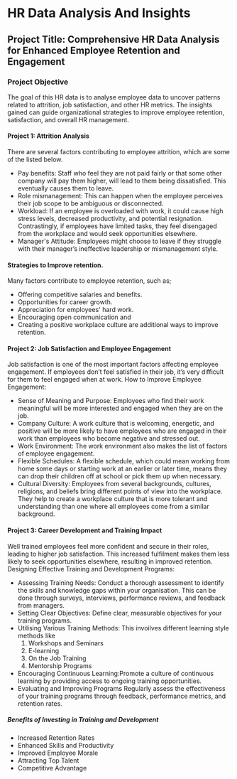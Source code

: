 # HR Data Analysis And Insights

## Project Title: Comprehensive HR Data Analysis for Enhanced Employee Retention and Engagement

### Project Objective
The goal of this HR data is to analyse employee data to uncover patterns related to attrition, job satisfaction, and other HR metrics. The insights gained can guide organizational strategies to improve employee retention, satisfaction, and overall HR management.

#### Project 1: Attrition Analysis
There are several factors contributing to employee attrition, which are some of the listed below.
- Pay benefits: Staff who feel they are not paid fairly or that some other company will pay them higher, will lead to them being dissatisfied. This eventually causes them to leave.
- Role mismanagement: This can happen when the employee perceives their job scope to be ambiguous or disconnected.
- Workload: If an employee is overloaded with work, it could cause high stress levels, decreased productivity, and potential resignation. Contrastingly, if employees have limited tasks, they feel disengaged from the workplace and would seek opportunities elsewhere.
-  Manager's Attitude: Employees might choose to leave if they struggle with their manager’s ineffective leadership or mismanagement style.

#### Strategies to Improve retention.
Many factors contribute to employee retention, such as;
- Offering competitive salaries and benefits.
-  Opportunities for career growth.
- Appreciation for employees' hard work.
- Encouraging open communication and
- Creating a positive workplace culture are additional ways to improve retention.

#### Project 2: Job Satisfaction and Employee Engagement
Job satisfaction is one of the most important factors affecting employee engagement. If employees don’t feel satisfied in their job, it’s very difficult for them to feel engaged when at work.
How to Improve Employee Engagement:
- Sense of Meaning and Purpose: Employees who find their work meaningful will be more interested and engaged when they are on the job.
- Company Culture: A work culture that is welcoming, energetic, and positive will be more likely to have employees who are engaged in their work than employees who become negative and stressed out.
- Work Environment: The work environment also makes the list of factors of employee engagement.
- Flexible Schedules: A flexible schedule, which could mean working from home some days or starting work at an earlier or later time, means they can drop their children off at school or pick them up when necessary.
- Cultural Diversity: Employees from several backgrounds, cultures, religions, and beliefs bring different points of view into the workplace. They help to create a workplace culture that is more tolerant and understanding than one where all employees come from a similar background.

#### Project 3: Career Development and Training Impact
Well trained employees feel more confident and secure in their roles, leading to higher job satisfaction. This increased fulfilment makes them less likely to seek opportunities elsewhere, resulting in improved retention.
Designing Effective Training and Development Programs:
- Assessing Training Needs: Conduct a thorough assessment to identify the skills and knowledge gaps within your organisation. This can be done through surveys, interviews, performance reviews, and feedback from managers.
- Setting Clear Objectives: Define clear, measurable objectives for your training programs.
- Utilising Various Training Methods: This invoilves different learning style methods like
  1. Workshops and Seminars
  2. E-learning
  3. On the Job Training
  4. Mentorship Programs
- Encouraging Continuous Learning:Promote a culture of continuous learning by providing access to ongoing training opportunities.
- Evaluating and Improving Programs Regularly assess the effectiveness of your training programs through feedback, performance metrics, and retention rates.

##### Benefits of Investing in Training and Development
- Increased Retention Rates
- Enhanced Skills and Productivity
- Improved Employee Morale
- Attracting Top Talent
- Competitive Advantage



